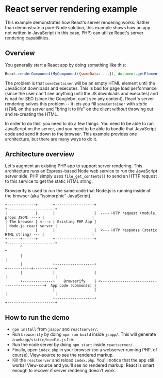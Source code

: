 # React server rendering example

This example demonstrates how React's server rendering works. Rather than demonstrate a pure-Node solution, this example shows how an app not written in JavaScript (in this case, PHP) can utilize React's server rendering capabilities.

## Overview

You generally start a React app by doing something like this:

```javascript
React.renderComponent(MyComponent({someData: ...}), document.getElementById('someContainer'));
```

The problem is that `someContainer` will be an empty HTML element until the JavaScript downloads and executes. This is bad for page load performance (since the user can't see anything until the JS downloads and executes) and is bad for SEO (since the Googlebot can't see any content). React's server rendering solves this problem -- it lets you fill `someContainer` with *static HTML* on the server and "bring it to life" on the client *without* throwing out and re-creating the HTML.

In order to do this, you need to do a few things. You need to be able to run JavaScript on the server, and you need to be able to bundle that JavaScript code and send it down to the browser. This example provides one architecture, but there are many ways to do it.

## Architecture overview

Let's augment an existing PHP app to support server rendering. This architecture runs an Express-based Node web service to run the JavaScript server side. PHP simply uses `file_get_contents()` to send an HTTP request to this service to get the static HTML string.

Browserify is used to run the same code that Node.js is running inside of the browser (aka "isomorphic" JavaScript).

```
+-------------+       +------------------+                                              +----------------------+
|             |       |                  |  ---- HTTP request (module, props JSON) ---> |                      |
| The browser | <---> | Existing PHP App |                                              | Node.js react server |
|             |       |                  |  <--- HTTP response (static HTML string) --- |                      |
+------+------+       +------------------+                                              +----------------------+
       ^                                                                                            ^
       |                                                                                            |
       |              +------------------+                                              +-----------+----------+
       |              |                  |                                              |                      |
       +--------------+    Browserify    | <--------------------------------------------+  App code (CommonJS) |
                      |                  |                                              |                      |
                      +------------------+                                              +----------------------+
```

## How to run the demo

  * `npm install` from `jsapp/` and `reactserver/`.
  * Run `browserify` by doing `npm run build` inside `jsapp/`. This will generate a `webapp/static/bundle.js` file.
  * Run the node server by doing `npm start` inside `reactserver/`.
  * Finally, open `index.php` in your browser (on a webserver running PHP, of course). View-source to see the rendered markup.
  * Kill the `reactserver` and reload `index.php`. You'll notice that the app still works! View-source and you'll see no rendered markup. React is smart enough to recover if server rendering doesn't work.